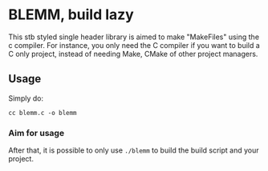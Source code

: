 # BLEMM, build lazy
This stb styled single header library is aimed to make "MakeFiles" using the c compiler. For instance, you only need the C compiler if you want to build a C only project, instead of needing Make, CMake of other project managers.

## Usage
Simply do:
```
cc blemm.c -o blemm
```
### Aim for usage
After that, it is possible to only use ```./blemm``` to build the build script and your project.

